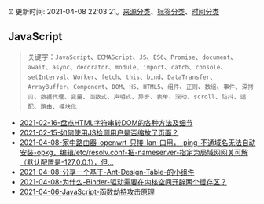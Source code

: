:alarm_clock: 更新时间: 2021-04-08 22:03:21。[来源分类](../README.md)、[标签分类](../TAGS.md)、[时间分类](../TIMELINE.md)

## JavaScript


> 关键字：`JavaScript`、`ECMAScript`、`JS`、`ES6`、`Promise`、`document`、`await`、`async`、`decorator`、`module`、`import`、`catch`、`console`、`setInterval`、`Worker`、`fetch`、`this`、`bind`、`DataTransfer`、`ArrayBuffer`、`Component`、`DOM`、`H5`、`HTML5`、`组件`、`正则`、`数组`、`事件`、`深拷贝`、`数据代理`、`变量`、`函数式`、`声明式`、`异步`、`表单`、`滚动`、`scroll`、`防抖`、`适配`、`路由`、`模块化`



- [2021-02-16-盘点HTML字符串转DOM的各种方法及细节](https://www.zhangxinxu.com/wordpress/2021/02/html-string-dom/) 
- [2021-02-15-如何使用JS检测用户是否缩放了页面？](https://www.zhangxinxu.com/wordpress/2021/02/js-if-page-zoom/) 
- [2021-04-08-家中路由器-openwrt-只接-lan-口用，-ping-不通域名无法自动安装-opkg，编辑/etc/resolv.conf-把-nameserver-指定为局域网网关可解（默认配置是-127.0.0.1），但...](https://www.v2ex.com/t/769264) 
- [2021-04-08-分享一个基于-Ant-Design-Table-的小组件](https://www.v2ex.com/t/769260) 
- [2021-04-08-为什么-Binder-驱动需要在内核空间开辟两个缓存区？](https://www.v2ex.com/t/769224) 
- [2021-04-06-JavaScript-函数劫持攻击原理](https://sec.thief.one/article_content?a_id=3a41f21fbb86bbf3fb166ba30ed652d0) 